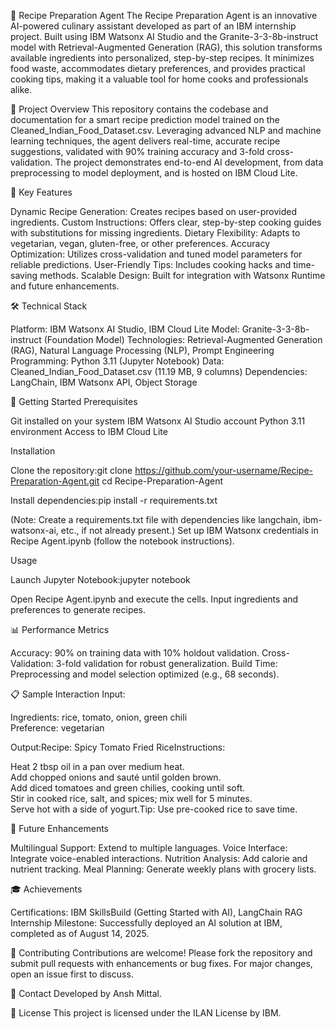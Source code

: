 🍳 Recipe Preparation Agent
The Recipe Preparation Agent is an innovative AI-powered culinary assistant developed as part of an IBM internship project. Built using IBM Watsonx AI Studio and the Granite-3-3-8b-instruct model with Retrieval-Augmented Generation (RAG), this solution transforms available ingredients into personalized, step-by-step recipes. It minimizes food waste, accommodates dietary preferences, and provides practical cooking tips, making it a valuable tool for home cooks and professionals alike.

🌟 Project Overview
This repository contains the codebase and documentation for a smart recipe prediction model trained on the Cleaned_Indian_Food_Dataset.csv. Leveraging advanced NLP and machine learning techniques, the agent delivers real-time, accurate recipe suggestions, validated with 90% training accuracy and 3-fold cross-validation. The project demonstrates end-to-end AI development, from data preprocessing to model deployment, and is hosted on IBM Cloud Lite.

🔑 Key Features

Dynamic Recipe Generation: Creates recipes based on user-provided ingredients.
Custom Instructions: Offers clear, step-by-step cooking guides with substitutions for missing ingredients.
Dietary Flexibility: Adapts to vegetarian, vegan, gluten-free, or other preferences.
Accuracy Optimization: Utilizes cross-validation and tuned model parameters for reliable predictions.
User-Friendly Tips: Includes cooking hacks and time-saving methods.
Scalable Design: Built for integration with Watsonx Runtime and future enhancements.


🛠 Technical Stack

Platform: IBM Watsonx AI Studio, IBM Cloud Lite
Model: Granite-3-3-8b-instruct (Foundation Model)
Technologies: Retrieval-Augmented Generation (RAG), Natural Language Processing (NLP), Prompt Engineering
Programming: Python 3.11 (Jupyter Notebook)
Data: Cleaned_Indian_Food_Dataset.csv (11.19 MB, 9 columns)
Dependencies: LangChain, IBM Watsonx API, Object Storage


🚀 Getting Started
Prerequisites

Git installed on your system
IBM Watsonx AI Studio account
Python 3.11 environment
Access to IBM Cloud Lite

Installation

Clone the repository:git clone https://github.com/your-username/Recipe-Preparation-Agent.git
cd Recipe-Preparation-Agent


Install dependencies:pip install -r requirements.txt

(Note: Create a requirements.txt file with dependencies like langchain, ibm-watsonx-ai, etc., if not already present.)
Set up IBM Watsonx credentials in Recipe Agent.ipynb (follow the notebook instructions).

Usage

Launch Jupyter Notebook:jupyter notebook


Open Recipe Agent.ipynb and execute the cells.
Input ingredients and preferences to generate recipes.


📊 Performance Metrics

Accuracy: 90% on training data with 10% holdout validation.
Cross-Validation: 3-fold validation for robust generalization.
Build Time: Preprocessing and model selection optimized (e.g., 68 seconds).


📋 Sample Interaction
Input:  

Ingredients: rice, tomato, onion, green chili  
Preference: vegetarian

Output:Recipe: Spicy Tomato Fried RiceInstructions:  

Heat 2 tbsp oil in a pan over medium heat.  
Add chopped onions and sauté until golden brown.  
Add diced tomatoes and green chilies, cooking until soft.  
Stir in cooked rice, salt, and spices; mix well for 5 minutes.  
Serve hot with a side of yogurt.Tip: Use pre-cooked rice to save time.


🌱 Future Enhancements

Multilingual Support: Extend to multiple languages.
Voice Interface: Integrate voice-enabled interactions.
Nutrition Analysis: Add calorie and nutrient tracking.
Meal Planning: Generate weekly plans with grocery lists.


🎓 Achievements

Certifications: IBM SkillsBuild (Getting Started with AI), LangChain RAG
Internship Milestone: Successfully deployed an AI solution at IBM, completed as of August 14, 2025.


🤝 Contributing
Contributions are welcome! Please fork the repository and submit pull requests with enhancements or bug fixes. For major changes, open an issue first to discuss.

📧 Contact
Developed by Ansh Mittal.

📜 License
This project is licensed under the ILAN License by IBM.
